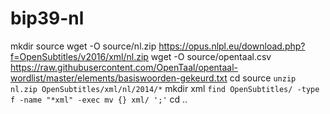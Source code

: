 # bip39-nl



mkdir source
wget -O source/nl.zip https://opus.nlpl.eu/download.php?f=OpenSubtitles/v2016/xml/nl.zip
wget -O source/opentaal.csv https://raw.githubusercontent.com/OpenTaal/opentaal-wordlist/master/elements/basiswoorden-gekeurd.txt
cd source
`unzip nl.zip OpenSubtitles/xml/nl/2014/*`
mkdir xml
`find OpenSubtitles/ -type f -name "*xml" -exec mv {} xml/ ';'`
cd ..

